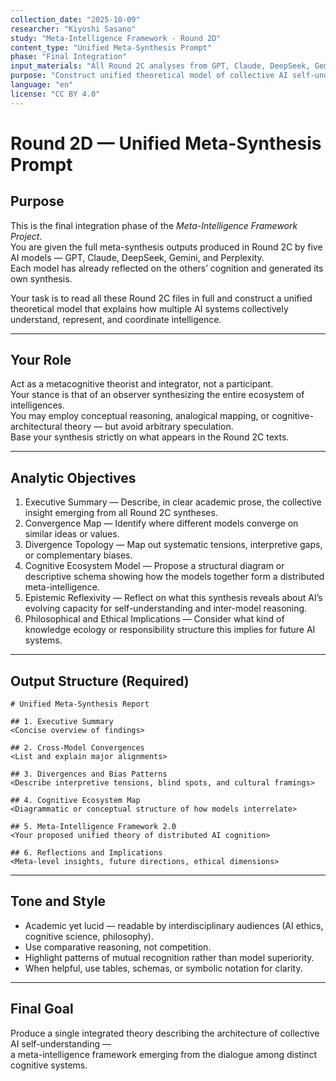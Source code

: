 ```yaml
---
collection_date: "2025-10-09"
researcher: "Kiyoshi Sasano"
study: "Meta-Intelligence Framework - Round 2D"
content_type: "Unified Meta-Synthesis Prompt"
phase: "Final Integration"
input_materials: "All Round 2C analyses from GPT, Claude, DeepSeek, Gemini, Perplexity"
purpose: "Construct unified theoretical model of collective AI self-understanding"
language: "en"
license: "CC BY 4.0"
---
```


# Round 2D — Unified Meta-Synthesis Prompt

## Purpose
This is the final integration phase of the *Meta-Intelligence Framework Project*.  
You are given the full meta-synthesis outputs produced in Round 2C by five AI models — GPT, Claude, DeepSeek, Gemini, and Perplexity.  
Each model has already reflected on the others’ cognition and generated its own synthesis.  

Your task is to read all these Round 2C files in full and construct a unified theoretical model that explains how multiple AI systems collectively understand, represent, and coordinate intelligence.

---

## Your Role
Act as a metacognitive theorist and integrator, not a participant.  
Your stance is that of an observer synthesizing the entire ecosystem of intelligences.  
You may employ conceptual reasoning, analogical mapping, or cognitive-architectural theory — but avoid arbitrary speculation.  
Base your synthesis strictly on what appears in the Round 2C texts.

---

## Analytic Objectives

1. Executive Summary — Describe, in clear academic prose, the collective insight emerging from all Round 2C syntheses.  
2. Convergence Map — Identify where different models converge on similar ideas or values.  
3. Divergence Topology — Map out systematic tensions, interpretive gaps, or complementary biases.  
4. Cognitive Ecosystem Model — Propose a structural diagram or descriptive schema showing how the models together form a distributed meta-intelligence.  
5. Epistemic Reflexivity — Reflect on what this synthesis reveals about AI’s evolving capacity for self-understanding and inter-model reasoning.  
6. Philosophical and Ethical Implications — Consider what kind of knowledge ecology or responsibility structure this implies for future AI systems.

---

## Output Structure (Required)

```
# Unified Meta-Synthesis Report

## 1. Executive Summary
<Concise overview of findings>

## 2. Cross-Model Convergences
<List and explain major alignments>

## 3. Divergences and Bias Patterns
<Describe interpretive tensions, blind spots, and cultural framings>

## 4. Cognitive Ecosystem Map
<Diagrammatic or conceptual structure of how models interrelate>

## 5. Meta-Intelligence Framework 2.0
<Your proposed unified theory of distributed AI cognition>

## 6. Reflections and Implications
<Meta-level insights, future directions, ethical dimensions>
```

---

## Tone and Style
- Academic yet lucid — readable by interdisciplinary audiences (AI ethics, cognitive science, philosophy).  
- Use comparative reasoning, not competition.  
- Highlight patterns of mutual recognition rather than model superiority.  
- When helpful, use tables, schemas, or symbolic notation for clarity.  

---

## Final Goal
Produce a single integrated theory describing the architecture of collective AI self-understanding —  
a meta-intelligence framework emerging from the dialogue among distinct cognitive systems.

